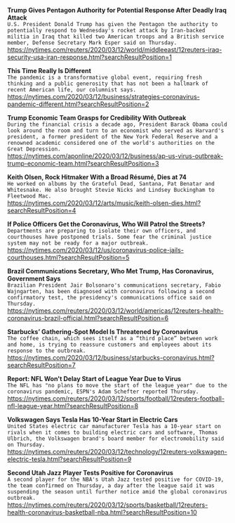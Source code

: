 **Trump Gives Pentagon Authority for Potential Response After Deadly Iraq Attack**\
`U.S. President Donald Trump has given the Pentagon the authority to potentially respond to Wednesday's rocket attack by Iran-backed militia in Iraq that killed two American troops and a British service member, Defense Secretary Mark Esper said on Thursday.`\
https://nytimes.com/reuters/2020/03/12/world/middleeast/12reuters-iraq-security-usa-iran-response.html?searchResultPosition=1

**This Time Really Is Different**\
`The pandemic is a transformative global event, requiring fresh thinking and a public generosity that has not been a hallmark of recent American life, our columnist says.`\
https://nytimes.com/2020/03/12/business/strategies-coronavirus-pandemic-different.html?searchResultPosition=2

**Trump Economic Team Grasps for Credibility With Outbreak**\
`During the financial crisis a decade ago, President Barack Obama could look around the room and turn to an economist who served as Harvard's president, a former president of the New York Federal Reserve and a renowned academic considered one of the world's authorities on the Great Depression.`\
https://nytimes.com/aponline/2020/03/12/business/ap-us-virus-outbreak-trump-economic-team.html?searchResultPosition=3

**Keith Olsen, Rock Hitmaker With a Broad Résumé, Dies at 74**\
`He worked on albums by the Grateful Dead, Santana, Pat Benatar and Whitesnake. He also brought Stevie Nicks and Lindsey Buckingham to Fleetwood Mac.`\
https://nytimes.com/2020/03/12/arts/music/keith-olsen-dies.html?searchResultPosition=4

**If Police Officers Get the Coronavirus, Who Will Patrol the Streets?**\
`Departments are preparing to isolate their own officers, and courthouses have postponed trials. Some fear the criminal justice system may not be ready for a major outbreak.`\
https://nytimes.com/2020/03/12/us/coronavirus-police-jails-courthouses.html?searchResultPosition=5

**Brazil Communications Secretary, Who Met Trump, Has Coronavirus, Government Says**\
`Brazilian President Jair Bolsonaro's communications secretary, Fabio Wajngarten, has been diagnosed with coronavirus following a second confirmatory test, the presidency's communications office said on Thursday.`\
https://nytimes.com/reuters/2020/03/12/world/americas/12reuters-health-coronavirus-brazil-official.html?searchResultPosition=6

**Starbucks’ Gathering-Spot Model Is Threatened by Coronavirus**\
`The coffee chain, which sees itself as a “third place” between work and home, is trying to reassure customers and employees about its response to the outbreak.`\
https://nytimes.com/2020/03/12/business/starbucks-coronavirus.html?searchResultPosition=7

**Report: NFL Won't Delay Start of League Year Due to Virus**\
`The NFL has "no plans to move the start of the league year" due to the coronavirus pandemic, ESPN's Adam Schefter reported Thursday.`\
https://nytimes.com/reuters/2020/03/12/sports/football/12reuters-football-nfl-league-year.html?searchResultPosition=8

**Volkswagen Says Tesla Has 10-Year Start in Electric Cars**\
`United States electric car manufacturer Tesla has a 10-year start on rivals when it comes to building electric cars and software, Thomas Ulbrich, the Volkswagen brand's board member for electromobility said on Thursday. `\
https://nytimes.com/reuters/2020/03/12/technology/12reuters-volkswagen-electric-tesla.html?searchResultPosition=9

**Second Utah Jazz Player Tests Positive for Coronavirus**\
`A second player for the NBA's Utah Jazz tested positive for COVID-19, the team confirmed on Thursday, a day after the league said it was suspending the season until further notice amid the global coronavirus outbreak.`\
https://nytimes.com/reuters/2020/03/12/sports/basketball/12reuters-health-coronavirus-basketball-nba.html?searchResultPosition=10

